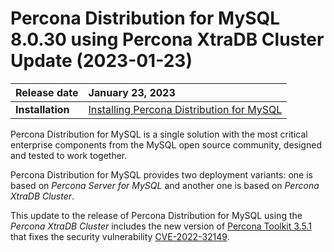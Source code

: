 # Percona Distribution for MySQL 8.0.30 using Percona XtraDB Cluster Update (2023-01-23)

| Release date    | January 23, 2023 |
| :-------------- | :--------------- |
|**Installation** | [Installing Percona Distribution for MySQL](installing.md)|

Percona Distribution for MySQL is a single solution with the most critical enterprise components from the MySQL open source community, designed and tested to work together.

Percona Distribution for MySQL provides two deployment variants: one is based on *Percona Server for MySQL* and another one is based on *Percona XtraDB Cluster*. 

This update to the release of Percona Distribution for MySQL using the *Percona XtraDB Cluster* includes the new version of [Percona Toolkit 3.5.1](https://docs.percona.com/percona-toolkit/release_notes.html#v3-5-1-released-2023-01-23) that fixes the security vulnerability [CVE-2022-32149](https://avd.aquasec.com/nvd/2022/cve-2022-32149/).